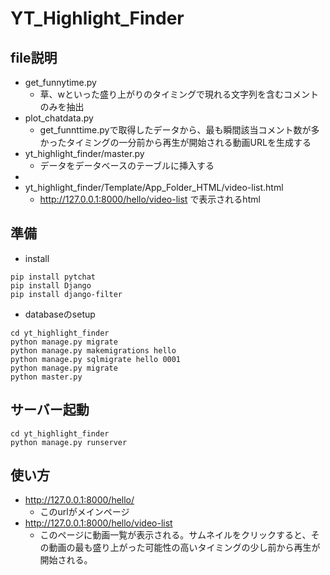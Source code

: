 # YT_Highlight_Finder
## file説明
- get_funnytime.py
    - 草、wといった盛り上がりのタイミングで現れる文字列を含むコメントのみを抽出
- plot_chatdata.py
    - get_funnttime.pyで取得したデータから、最も瞬間該当コメント数が多かったタイミングの一分前から再生が開始される動画URLを生成する
- yt_highlight_finder/master.py
    - データをデータベースのテーブルに挿入する
- 
- yt_highlight_finder/Template/App_Folder_HTML/video-list.html
    - http://127.0.0.1:8000/hello/video-list で表示されるhtml

## 準備
- install
```
pip install pytchat
pip install Django
pip install django-filter
```
- databaseのsetup
```
cd yt_highlight_finder
python manage.py migrate
python manage.py makemigrations hello
python manage.py sqlmigrate hello 0001
python manage.py migrate
python master.py
```

## サーバー起動
```
cd yt_highlight_finder
python manage.py runserver
```

## 使い方
- http://127.0.0.1:8000/hello/
  - このurlがメインページ
- http://127.0.0.1:8000/hello/video-list
  - このページに動画一覧が表示される。サムネイルをクリックすると、その動画の最も盛り上がった可能性の高いタイミングの少し前から再生が開始される。